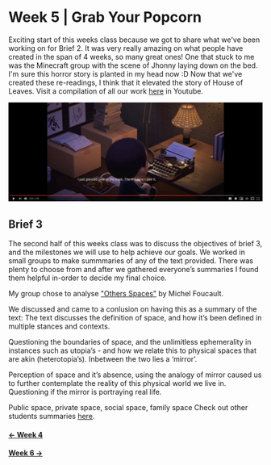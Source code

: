 # Week 5 | Grab Your Popcorn
Exciting start of this weeks class because we got to share what we've been working on for Brief 2. It was very really amazing on what people have created in the span of 4 weeks, so many great ones! One that stuck to me was the Minecraft group with the scene of Jhonny laying down on the bed. I'm sure this horror story is planted in my head now :D Now that we've created these re-readings, I think that it elevated the story of House of Leaves. Visit a compilation of all our work [here](https://www.youtube.com/watch?v=uiOQQN-uh4c&list=PLUcOibqqi1kyBP6b0wt7EsPpsiJ-UzEaH) in Youtube.

<img src ="brief2.JPG">

## Brief 3
The second half of this weeks class was to discuss the objectives of brief 3, and the milestones we will use to help achieve our goals. We worked in small groups to make summmaries of any of the text provided. There was plenty to choose from and after we gathered everyone’s summaries I found them helpful in-order to decide my final choice.

My group chose to analyse ["Others Spaces"](http://digbeyond.com/readme/JPG/Foucault_1967_sm.pdf) by Michel Foucault.

We discussed and came to a conlusion on having this as a summary of the text:
The text discusses the definition of space, and how it’s been defined in multiple stances and contexts.

Questioning the boundaries of space, and the unlimitless ephemerality in instances such as utopia’s - and how we relate this to physical spaces that are akin (heterotopia’s). Inbetween the two lies a ‘mirror’.

Perception of space and it’s absence, using the analogy of mirror caused us to further contemplate the reality of this physical world we live in. Questioning if the mirror is portraying real life.

Public space, private space, social space, family space
Check out other students summaries [here](https://docs.google.com/presentation/d/1tF9j3J75aVpLWOs6R_vCNQty8WjL-_AfgO9TgyKLoq0/edit#slide=id.p). 

#### [<- Week 4](https://github.com/natnathania/Codewords-2020/blob/master/Week%204/readme.md) 
#### [Week 6 ->](https://github.com/natnathania/Codewords-2020/blob/master/Week%206/readme.md) 

